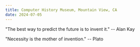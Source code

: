 ```yaml
---
title: Computer History Museum, Mountain View, CA
date: 2024-07-05
---
```


"The best way to predict the future is to invent it." -- Alan Kay

"Necessity is the mother of invention." -- Plato
